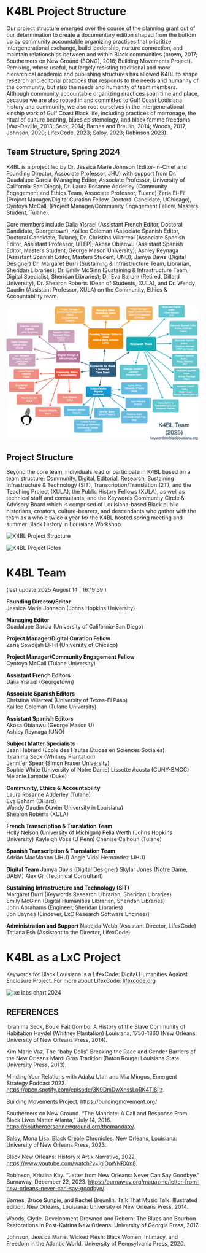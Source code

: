 # K4BL Project Structure

Our project structure emerged over the course of the planning grant out of our determination to create a documentary edition shaped from the bottom up by community accountable organizing practices that prioritize intergenerational exchange, build leadership, nurture connection, and maintain relationships between and within Black communities (brown, 2017; Southerners on New Ground (SONG), 2016; Building Movements Project). Remixing, where useful, but largely resisting traditional and more hierarchical academic and publishing structures has allowed K4BL to shape research and editorial practices that responds to the needs and humanity of the community, but also the needs and humanity of team members. Although community accountable organizing practices span time and place, because we are also rooted in and committed to Gulf Coast Louisiana history and community, we also root ourselves in the intergenerational kinship work of Gulf Coast Black life, including practices of marronage, the ritual of culture bearing, blues epistemology, and black femme freedoms. (Vaz-Deville, 2013; Seck, 2014; Barnes and Breulin, 2014; Woods, 2017; Johnson, 2020; LifexCode, 2023; Saloy, 2023; Robinson 2023). 

## Team Structure, Spring 2024

K4BL is a project led by Dr. Jessica Marie Johnson (Editor-in-Chief and Founding Director, Associate Professor, JHU) with support from Dr. Guadalupe García (Managing Editor, Associate Professor, University of California-San Diego), Dr. Laura Rosanne Adderley (Community Engagement and Ethics Team, Associate Professor, Tulane) Zaria El-Fil (Project Manager/Digital Curation Fellow, Doctoral Candidate, UChicago), Cyntoya McCall, (Project Manager/Community Engagement Fellow, Masters Student, Tulane).  

Core members include Daija Yisrael (Assistant French Editor, Doctoral Candidate, Georgetown), Kaillee Coleman (Associate Spanish Editor, Doctoral Candidate, Tulane), Dr. Christina Villarreal (Associate Spanish Editor, Assistant Professor, UTEP); Akosa Obianwu (Assistant Spanish Editor, Masters Student, George Mason University); Ashley Reynaga (Assistant Spanish Editor, Masters Student, UNO); Jamya Davis (Digital Designer) Dr. Margaret Burri (Sustaining & Infrastructure Team, Librarian, Sheridan Libraries); Dr. Emily McGinn (Sustaining & Infrastructure Team, Digital Specialist, Sheridan Libraries); Dr. Eva Baham (Retired, Dillard University), Dr. Shearon Roberts (Dean of Students, XULA), and Dr. Wendy Gaudin (Assistant Professor, XULA) on the Community, Ethics & Accountability team. 

![K4BL Fall 2025 Team](https://github.com/lxcprojects/k4bl/blob/main/docs/k4bl-2025-team-chart-w-background-drawio.png)


## Project Structure

Beyond the core team, individuals lead or participate in K4BL based on a team structure: Community, Digital, Editorial, Research, Sustaining Infrastructure & Technology (SIT), Transcription/Translation (2T), and the Teaching Project (XULA), the Public History Fellows (XULA), as well as technical staff and consultants, and the Keywords Community Circle & Advisory Board which is comprised of Louisiana-based Black public historians, creators, culture-bearers, and descendants who gather with the team as a whole twice a year for the K4BL hosted spring meeting and summer Black History in Louisiana Workshop. 

![K4BL Project Structure](https://github.com/lxcprojects/k4bl/blob/main/docs/k4bl-2025-project-chart-w-SIT-background-drawio.png)  

![K4BL Project Roles](https://github.com/lxcprojects/k4bl/blob/main/docs/2025%20K4BL%20Org%20Structure%20by%20Role-w-backgroound.drawio.png)


# K4BL Team 
(last update 2025 August 14 | 16:19:59 )

**Founding Director/Editor**  
Jessica Marie Johnson (Johns Hopkins University)  

**Managing Editor**  
Guadalupe Garcia (University of California-San Diego)  

**Project Manager/Digital Curation Fellow**  
Zaria Sawdijah El-Fil (University of Chicago)  

**Project Manager/Community Engagement Fellow**  
Cyntoya McCall (Tulane University)  
  
**Assistant French Editors**  
Daija Yisrael (Georgetown)  

**Associate Spanish Editors**  
Christina Villarreal (University of Texas-El Paso)  
Kaillee Coleman (Tulane University) 

**Assistant Spanish Editors**  
Akosa Obianwu (George Mason U)  
Ashley Reynaga (UNO) 

**Subject Matter Specialists**  
Jean Hébrard (École des Hautes Études en Sciences Sociales)  
Ibrahima Seck (Whitney Plantation)  
Jennifer Spear (Simon Fraser University)  
Sophie White (University of Notre Dame) 
Lissette Acosta (CUNY-BMCC)
Melanie Lamotté (Duke)

**Community, Ethics & Accountability**  
Laura Rosanne Adderley (Tulane)  
Eva Baham (Dillard)  
Wendy Gaudin (Xavier University in Louisiana)  
Shearon Roberts (XULA)

**French Transcription & Translation Team**  
Holly Nelson (University of Michigan)
Pelia Werth (Johns Hopkins University)
Kayleigh Voss (U Penn)
Chenise Calhoun (Tulane)

**Spanish Transcription & Translation Team**  
Adrián MacMahon (JHU)
Angie Vidal Hernandez (JHU)

**Digital Team**
Jamya Davis (Digital Designer)
Skylar Jones (Notre Dame, DAEM)
Alex Gil  (Technical Consultant)

**Sustaining Infrastructure and Technology (SIT)**  
Margaret Burri (Keywords Research Librarian, Sheridan Libraries)    
Emily McGinn (Digital Humanities Librarian, Sheridan Libraries)  
John Abrahams (Engineer, Sheridan Libraries)  
Jon Baynes (Eindever, LxC Research Software Engineer) 

**Administration and Support**
Nadejda Webb (Assistant Director, LifexCode)
Tatiana Esh (Assistant to the Director, LifexCode)

# K4BL as a LxC Project

Keywords for Black Louisiana is a LifexCode: Digital Humanities Against Enclosure Project. For more about LifexCode: [lifexcode.org](lifexcode.org)  

![lxc labs chart 2024](https://github.com/lxcprojects/k4bl/blob/main/docs/lifexcode%20charts-LxC%20Labs%20FL%202024.drawio.png)  

## REFERENCES

Ibrahima Seck, Bouki Fait Gombo: A History of the Slave Community of Habitation Haydel (Whitney Plantation) Louisiana, 1750-1860 (New Orleans: University of New Orleans Press, 2014).  

Kim Marie Vaz, The “baby Dolls” Breaking the Race and Gender Barriers of the New Orleans Mardi Gras Tradition (Baton Rouge: Louisiana State University Press, 2013).  

Minding Your Relations with Adaku Utah and Mia Mingus, Emergent Strategy Podcast 2022. https://open.spotify.com/episode/3K9DmDwXnssLoRK4Tl8jIz.  

Building Movements Project, https://buildingmovement.org/  

Southerners on New Ground. “The Mandate: A Call and Response From Black Lives Matter Atlanta,” July 14, 2016. https://southernersonnewground.org/themandate/.  

Saloy, Mona Lisa. Black Creole Chronicles. New Orleans, Louisiana: University of New Orleans Press, 2023.  

Black New Orleans: History x Art x Narrative, 2022. https://www.youtube.com/watch?v=igiOpWNRXm8.  

Robinson, Kristina Kay. “Letter from New Orleans: Never Can Say Goodbye.” Burnaway, December 22, 2023. https://burnaway.org/magazine/letter-from-new-orleans-never-can-say-goodbye/.  

Barnes, Bruce Sunpie, and Rachel Breunlin. Talk That Music Talk. Illustrated edition. New Orleans, Louisiana: University of New Orleans Press, 2014.  

Woods, Clyde. Development Drowned and Reborn: The Blues and Bourbon Restorations in Post-Katrina New Orleans. University of Georgia Press, 2017.  

Johnson, Jessica Marie. Wicked Flesh: Black Women, Intimacy, and Freedom in the Atlantic World. University of Pennsylvania Press, 2020.  




